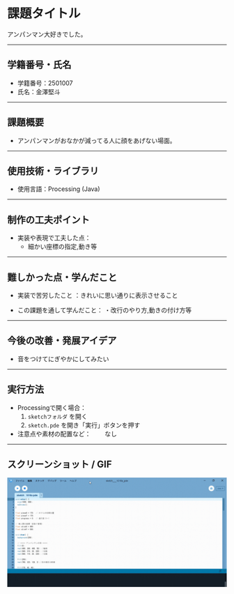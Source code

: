 # 課題タイトル
アンパンマン大好きでした。

---

## 学籍番号・氏名
- 学籍番号：2501007
- 氏名：金澤堅斗

---

## 課題概要
- アンパンマンがおなかが減ってる人に顔をあげない場面。

---

## 使用技術・ライブラリ
- 使用言語：Processing (Java)
  
  

---

## 制作の工夫ポイント
- 実装や表現で工夫した点：
  - 細かい座標の指定,動き等

---

## 難しかった点・学んだこと
- 実装で苦労したこと
  ：きれいに思い通りに表示させること
   
- この課題を通して学んだこと：
  ・改行のやり方,動きの付け方等

---

## 今後の改善・発展アイデア
- 音をつけてにぎやかにしてみたい
  

---

## 実行方法
- Processingで開く場合：
  1. `sketchフォルダ` を開く
  2. `sketch.pde` を開き「実行」ボタンを押す
- 注意点や素材の配置など：
　　なし
---

## スクリーンショット / GIF
![実行動画](https://github.com/akitajohoken7-cpu/processing_portfolio/blob/main/%E3%83%AC%E3%82%B3%E3%83%BC%E3%83%87%E3%82%A3%E3%83%B3%E3%82%B0%202025-10-07%20135955.mp4.gif)
